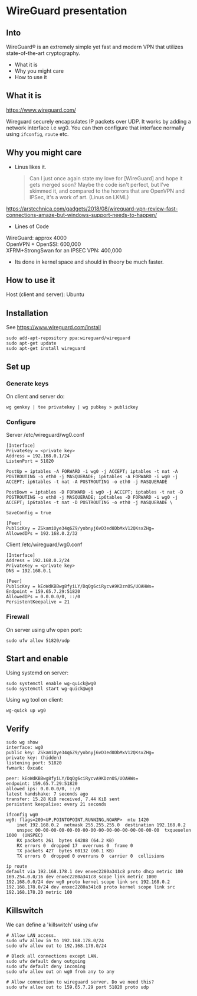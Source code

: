 WireGuard presentation
======================

Into
----

WireGuard® is an extremely simple yet fast and modern VPN that utilizes
state-of-the-art cryptography.

- What it is  
- Why you might care  
- How to use it  

What it is
----------

https://www.wireguard.com/

Wireguard securely encapsulates IP packets over UDP.  It works by adding a
network interface i.e wg0.  You can then configure that interface normally using
`ifconfig`, `route` etc.

Why you might care
------------------

- Linus likes it.

	> Can I just once again state my love for [WireGuard] and hope it gets merged
    > soon? Maybe the code isn't perfect, but I've skimmed it, and compared to the
    > horrors that are OpenVPN and IPSec, it's a work of art. (Linus on LKML)


https://arstechnica.com/gadgets/2018/08/wireguard-vpn-review-fast-connections-amaze-but-windows-support-needs-to-happen/

- Lines of Code

WireGuard: approx 4000  
OpenVPN + OpenSSl: 600,000  
XFRM+StrongSwan for an IPSEC VPN: 400,000  

- Its done in kernel space and should in theory be much faster.

How to use it
-------------

Host (client and server): Ubuntu

## Installation

See https://www.wireguard.com/install

	sudo add-apt-repository ppa:wireguard/wireguard
	sudo apt-get update
	sudo apt-get install wireguard


## Set up

### Generate keys

On client and server do:

	wg genkey | tee privatekey | wg pubkey > publickey

### Configure

Server /etc/wireguard/wg0.conf

	[Interface]
	PrivateKey = <private key>
	Address = 192.168.0.1/24
	ListenPort = 51820

	PostUp = iptables -A FORWARD -i wg0 -j ACCEPT; iptables -t nat -A POSTROUTING -o eth0 -j MASQUERADE; ip6tables -A FORWARD -i wg0 -j ACCEPT; ip6tables -t nat -A POSTROUTING -o eth0 -j MASQUERADE
		 	 
	PostDown = iptables -D FORWARD -i wg0 -j ACCEPT; iptables -t nat -D POSTROUTING -o eth0 -j MASQUERADE; ip6tables -D FORWARD -i wg0 -j ACCEPT; ip6tables -t nat -D POSTROUTING -o eth0 -j MASQUERADE \

	SaveConfig = true

	[Peer]
	PublicKey = ZSkamiOye34q6Z9/yobnyj6vD3ed0DbMxV12QKsxZHg=
	AllowedIPs = 192.168.0.2/32

Client /etc/wireguard/wg0.conf

	[Interface]
	Address = 192.168.0.2/24
	PrivateKey = <private key>
	DNS = 192.168.0.1

	[Peer]
	PublicKey = kEoWdKBBwg8fyiLY/DqQg6ciRycvA9KDznOS/UOAHWs=
	Endpoint = 159.65.7.29:51820
	AllowedIPs = 0.0.0.0/0, ::/0
	PersistentKeepalive = 21

### Firewall

On server using ufw open port:

	sudo ufw allow 51820/udp

## Start and enable

Using systemd on server:

	sudo systemctl enable wg-quick@wg0
	sudo systemctl start wg-quick@wg0

Using wg tool on client:

	wg-quick up wg0

## Verify

	sudo wg show
	interface: wg0
	public key: ZSkamiOye34q6Z9/yobnyj6vD3ed0DbMxV12QKsxZHg=
	private key: (hidden)
	listening port: 51820
	fwmark: 0xca6c

	peer: kEoWdKBBwg8fyiLY/DqQg6ciRycvA9KDznOS/UOAHWs=
	endpoint: 159.65.7.29:51820
	allowed ips: 0.0.0.0/0, ::/0
	latest handshake: 7 seconds ago
	transfer: 15.28 KiB received, 7.44 KiB sent
	persistent keepalive: every 21 seconds

	ifconfig wg0
	wg0: flags=209<UP,POINTOPOINT,RUNNING,NOARP>  mtu 1420
        inet 192.168.0.2  netmask 255.255.255.0  destination 192.168.0.2
        unspec 00-00-00-00-00-00-00-00-00-00-00-00-00-00-00-00  txqueuelen 1000  (UNSPEC)
        RX packets 261  bytes 64288 (64.2 KB)
        RX errors 0  dropped 17  overruns 0  frame 0
        TX packets 427  bytes 60132 (60.1 KB)
        TX errors 0  dropped 0 overruns 0  carrier 0  collisions 

	ip route
	default via 192.168.178.1 dev enxec2280a341c8 proto dhcp metric 100 
	169.254.0.0/16 dev enxec2280a341c8 scope link metric 1000
	192.168.0.0/24 dev wg0 proto kernel scope link src 192.168.0.2 
	192.168.178.0/24 dev enxec2280a341c8 proto kernel scope link src 192.168.178.20 metric 100


## Killswitch

We can define a 'killswitch' using ufw

    # Allow LAN access.
    sudo ufw allow in to 192.168.178.0/24
    sudo ufw allow out to 192.168.178.0/24

    # Block all connections except LAN.
    sudo ufw default deny outgoing
    sudo ufw default deny incoming
    sudo ufw allow out on wg0 from any to any

    # Allow connection to wireguard server. Do we need this?
    sudo ufw allow out to 159.65.7.29 port 51820 proto udp
